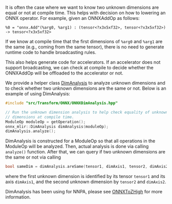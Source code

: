 It is often the case where we want to know two unknown dimensions are equal or not at compile time. This helps with decision on how to lowering an ONNX operator. For example, given an ONNXAddOp as follows:

```mlir
%0 = "onnx.Add"(%arg0, %arg1) : (tensor<?x3x5xf32>, tensor<?x3x5xf32>) -> tensor<?x3x5xf32>
```
If we know at compile time that the first dimensions of `%arg0` and `%arg1` are the same (e.g., coming from the same tensor), there is no need to generate runtime code to handle broadcasting rules.

This also helps generate code for accelerators. If an accelerator does not support broadcasting, we can check at compile to decide whether the ONNXAddOp will be offloaded to the accelerator or not.

We provide a helper class [DimAnalysis](../src/Transform/ONNX/ONNXDimAnalysis.hpp) to analyze unknown dimensions and to check whether two unknown dimensions are the same or not. Below is an example of using DimAnalysis:

```C
#include "src/Transform/ONNX/ONNXDimAnalysis.hpp"

// Run the unknown dimension analysis to help check equality of unknown
// dimensions at compile time.
ModuleOp moduleOp = getOperation();
onnx_mlir::DimAnalysis dimAnalysis(moduleOp);
dimAnalysis.analyze();
```

DimAnalysis is constructed for a ModuleOp so that all operations in the ModuleOp will be analyzed.
Then, actual analysis is done via calling `analyze()` function.
After that, we can query if two unknown dimensions are the same or not via calling
```C
bool sameDim = dimAnalysis.areSame(tensor1, dimAxis1, tensor2, dimAxis2);
```
where the first unknown dimension is identified by its tensor `tensor1` and its axis `dimAxis1`, and the second unknown dimension by `tensor2` and `dimAxis2`.

DimAnalysis has been using for NNPA, please see [ONNXToZHigh](../src/Accelerators/NNPA/Conversion/ONNXToZHigh/ONNXToZHigh.cpp) for more information.
